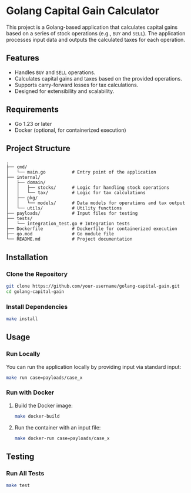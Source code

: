 # Golang Capital Gain Calculator

This project is a Golang-based application that calculates capital gains based on a series of stock operations (e.g., `BUY` and `SELL`). The application processes input data and outputs the calculated taxes for each operation.

## Features

- Handles `BUY` and `SELL` operations.
- Calculates capital gains and taxes based on the provided operations.
- Supports carry-forward losses for tax calculations.
- Designed for extensibility and scalability.

## Requirements

- Go 1.23 or later
- Docker (optional, for containerized execution)

## Project Structure

```
.
├── cmd/
│   └── main.go          # Entry point of the application
├── internal/
│   ├── domain/
│   │   ├── stocks/      # Logic for handling stock operations
│   │   └── tax/         # Logic for tax calculations
│   ├── pkg/
│   │   └── models/      # Data models for operations and tax output
│   └── utils/           # Utility functions
├── payloads/            # Input files for testing
├── tests/
│   └── integration_test.go # Integration tests
├── Dockerfile           # Dockerfile for containerized execution
├── go.mod               # Go module file
└── README.md            # Project documentation
```

## Installation

### Clone the Repository

```bash
git clone https://github.com/your-username/golang-capital-gain.git
cd golang-capital-gain
```

### Install Dependencies

```bash
make install
```

## Usage

### Run Locally

You can run the application locally by providing input via standard input:

```bash
make run case=payloads/case_x
```

### Run with Docker

1. Build the Docker image:

   ```bash
   make docker-build
   ```

2. Run the container with an input file:

   ```bash
   make docker-run case=payloads/case_x
   ```

## Testing

### Run All Tests

```bash
make test
```